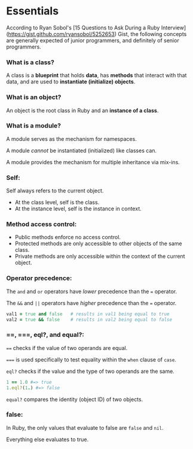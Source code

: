 # Essentials

According to Ryan Sobol's [15 Questions to Ask During a Ruby Interview]
(https://gist.github.com/ryansobol/5252653) Gist, the following concepts are
generally expected of junior programmers, and definitely of senior programmers.

### What is a class?

A class is a **blueprint** that holds **data**,
has **methods** that interact with that data,
and are used to **instantiate (initialize) objects**.

### What is an object?

An object is the root class in Ruby and an **instance of a class**.

### What is a module?

A module serves as the mechanism for namespaces.

A module _cannot_ be instantiated (initialized) like classes can.

A module provides the mechanism for multiple inheritance via mix-ins.

### Self:

Self always refers to the current object.

* At the class level, self is the class.
* At the instance level, self is the instance in context.

### Method access control:

* Public methods enforce no access control.
* Protected methods are only accessible to other objects of the same class.
* Private methods are only accessible within the context of the current object.

### Operator precedence:

The `and` and `or` operators have _lower_ precedence than the `=` operator.

The `&&` and `||` operators have _higher_ precedence than the `=` operator.

```ruby
val1 = true and false   # results in val1 being equal to true
val2 = true && false    # results in val2 being equal to false
```

### ==, ===, eql?, and equal?:
`==` checks if the value of two operands are equal.

`===` is used specifically to test equality within the `when` clause of `case`.

`eql?` checks if the value and the type of two operands are the same.

```ruby
1 == 1.0 #=> true
1.eql?(1.) #=> false
```

`equal?` compares the identity (object ID) of two objects.

### false:

In Ruby, the only values that evaluate to false are `false` and `nil`.

Everything else evaluates to true.


